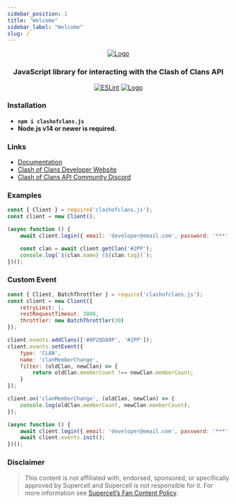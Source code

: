 ```yaml
---
sidebar_position: 1
title: "Welcome"
sidebar_label: "Welcome"
slug: /
---
```


<div align="center">

[![Logo](https://i.imgur.com/RHkfYVm.png.png)](https://clashofclans.js.org/)

### JavaScript library for interacting with the Clash of Clans API

[![ESLint](https://github.com/clashperk/clashofclans.js/actions/workflows/node.js.yml/badge.svg)](https://github.com/clashperk/clashofclans.js/actions/workflows/node.js.yml)
[![Logo](https://img.shields.io/npm/v/clashofclans.js.svg?maxAge=3600)](https://www.npmjs.com/package/clashofclans.js)

</div>

### Installation

-   **`npm i clashofclans.js`**
-   **Node.js v14 or newer is required.**

### Links

-   [Documentation](https://clashofclans.js.org/docs/)
-   [Clash of Clans Developer Website](https://developer.clashofclans.com/)
-   [Clash of Clans API Community Discord](https://discord.gg/Eaja7gJ)

### Examples

```js
const { Client } = require('clashofclans.js');
const client = new Client();

(async function () {
    await client.login({ email: 'developer@email.com', password: '***' });

    const clan = await client.getClan('#2PP');
    console.log(`${clan.name} (${clan.tag})`);
})();
```

### Custom Event

```js
const { Client, BatchThrottler } = require('clashofclans.js');
const client = new Client({
    retryLimit: 1,
    restRequestTimeout: 3000,
    throttler: new BatchThrottler(30)
});

client.events.addClans(['#8P2QG08P', '#2PP']);
client.events.setEvent({
    type: 'CLAN',
    name: 'clanMemberChange',
    filter: (oldClan, newClan) => {
        return oldClan.memberCount !== newClan.memberCount;
    }
});

client.on('clanMemberChange', (oldClan, newClan) => {
    console.log(oldClan.memberCount, newClan.memberCount);
});

(async function () {
    await client.login({ email: 'developer@email.com', password: '***' });
    await client.events.init();
})();
```

### Disclaimer

> This content is not affiliated with, endorsed, sponsored, or specifically approved by Supercell and Supercell is not responsible for it. For more information see [Supercell’s Fan Content Policy](https://supercell.com/en/fan-content-policy/).
